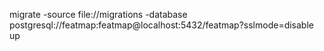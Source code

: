 migrate -source file://migrations  -database postgresql://featmap:featmap@localhost:5432/featmap?sslmode=disable up